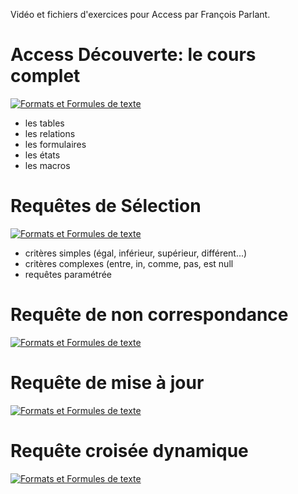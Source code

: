 
Vidéo et fichiers d'exercices pour Access par François Parlant.


# Access Découverte: le cours complet
[![Formats et Formules de texte](https://i.ytimg.com/vi/-kgEwheLY4M/hqdefault.jpg)](
https://www.youtube.com/watch?v=-kgEwheLY4M)


* les tables
* les relations
* les formulaires
* les états
* les macros


# Requêtes de Sélection
[![Formats et Formules de texte](https://i.ytimg.com/vi/bpn-FNdlkPk/hqdefault.jpg)](
https://www.youtube.com/watch?v=bpn-FNdlkPk)



* critères simples (égal, inférieur, supérieur, différent...)
* critères complexes (entre, in, comme, pas, est null
* requêtes paramétrée


# Requête de non correspondance
[![Formats et Formules de texte](https://i.ytimg.com/vi/gPHnTbcwTtM/hqdefault.jpg)](
https://www.youtube.com/watch?v=gPHnTbcwTtM)



# Requête de mise à jour
[![Formats et Formules de texte](https://i.ytimg.com/vi/iNsyjBTWqIk/hqdefault.jpg)](
https://www.youtube.com/watch?v=iNsyjBTWqIk)



# Requête croisée dynamique
[![Formats et Formules de texte](https://i.ytimg.com/vi/pcGUqwRZsP8/hqdefault.jpg)](
https://www.youtube.com/watch?v=pcGUqwRZsP8)









